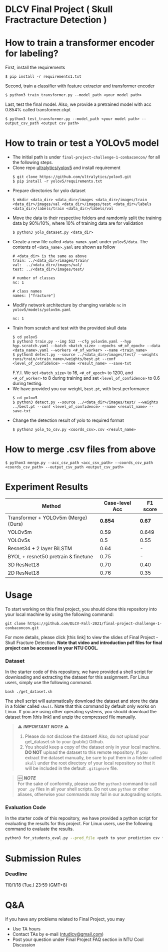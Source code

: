 # DLCV Final Project ( Skull Fractracture Detection )

# How to train a transformer encoder for labeling?
First, install the requirements

    $ pip install -r requirements1.txt
Second, train a classifier with feature extractor and transformer encoder

    $ python3 train_transformer.py --model_path <your model path>
Last, test the final model.
Also, we provide a pretrained model with acc 0.854% called transformer.ckpt

    $ python3 test_transformer.py --model_path <your model path> --output_csv_path <output csv path>

# How to train or test a YOLOv5 model
- The initial path is under `final-project-challenge-1-conbaconcon/` for all the following steps.
- Clone repo [ultralytics/yolov5](https://github.com/ultralytics/yolov5) and install requirement
    ```
    $ git clone https://github.com/ultralytics/yolov5.git
    $ pip install -r yolov5/requirements.txt
    ```
- Prepare directories for yolo dataset
    ```
    $ mkdir <data_dir> <data_dir>/images <data_dir>/images/train <data_dir>/images/val <data_dir>/images/test <data_dir>/labels <data_dir>/labels/train <data_dir>/labels/val
    ```
- Move the data to their respective folders and ramdomly split the training data by 90%/10%, where 10% of training data are for validation
    ```
    $ python3 yolo_dataset.py <data_dir>
    ```
- Create a new file called `<data_name>.yaml` under `yolov5/data`. The contents of `<data_name>.yaml` are shown as follow
    ```
    # <data_dir> is the same as above
    train: ../<data_dir>/images/train/ 
    val:  ../<data_dir>/images/val/
    test: ../<data_dir>/images/test/

    # number of classes
    nc: 1

    # class names
    names: ["fracture"]
    ```
- Modify network architecture by changing variable `nc` in `yolov5/models/yolov5m.yaml`
    ```
    nc: 1
    ```
- Train from scratch and test with the provided skull data
    ```
    $ cd yolov5
    $ python3 train.py --img 512 --cfg yolov5m.yaml --hyp hyp.scratch.yaml --batch <batch_size> --epochs <#_of_epoch> --data <data_name>.yaml --workers <#_of_worker> --name <train_name>
    $ python3 detect.py --source ../<data_dir>/images/test/ --weights runs/train/<train_name>/weights/best.pt --conf <level_of_confidence> --name <result_name> --save-txt

    ```
    F.Y.I. We set `<batch_size>` to 16, `<#_of_epoch>` to 1200, and `<#_of_worker>` to 8 during training and set `<level_of_confidence>` to 0.6 during testing.
- We have provided you our weight, `best.pt`, with best performance
    ```
    $ cd yolov5
    $ python3 detect.py --source ../<data_dir>/images/test/ --weights ../best.pt --conf <level_of_confidence> --name <result_name> --save-txt
    ```
- Change the detection result of yolo to required format
    ```
    $ python3 yolo_to_csv.py <coords_csv>.csv <result_name>
    ```

# How to merge .csv files from above
    $ python3 merge.py --acc_csv_path <acc_csv_path> --coords_csv_path <coords_csv_path> --output_csv_path <output_csv_path>

# Experiment Results
|  Method | Case-level Acc | F1 score |
| -------- | -------- | -------- |
| Transformer + YOLOv5m (Merge) (Ours) | **0.854** | **0.67** |
| YOLOv5m | 0.59 | 0.649 |
| YOLOv5s | 0.5 | 0.55 |
| Resnet34 + 2 layer BiLSTM | 0.64 | - |
|BYOL + resnet50 pretrain & finetune|0.75| - |
|3D ResNet18 | 0.70 | 0.40 |
|2D ResNet18 | 0.76 | 0.35 |


# Usage
To start working on this final project, you should clone this repository into your local machine by using the following command:

    git clone https://github.com/DLCV-Fall-2021/final-project-challenge-1-conbaconcon.git


For more details, please click [this link] to view the slides of Final Project - Skull Fracture Detection. **Note that video and introduction pdf files for final project can be accessed in your NTU COOL.**

### Dataset
In the starter code of this repository, we have provided a shell script for downloading and extracting the dataset for this assignment. For Linux users, simply use the following command.

    bash ./get_dataset.sh
The shell script will automatically download the dataset and store the data in a folder called `skull`. Note that this command by default only works on Linux. If you are using other operating systems, you should download the dataset from [this link] and unzip the compressed file manually.

> ⚠️ ***IMPORTANT NOTE*** ⚠️  
> 1. Please do not disclose the dataset! Also, do not upload your get_dataset.sh to your (public) Github.
> 2. You should keep a copy of the dataset only in your local machine. **DO NOT** upload the dataset to this remote repository. If you extract the dataset manually, be sure to put them in a folder called `skull` under the root directory of your local repository so that it will be included in the default `.gitignore` file.

> 🆕 ***NOTE***  
> For the sake of conformity, please use the `python3` command to call your `.py` files in all your shell scripts. Do not use `python` or other aliases, otherwise your commands may fail in our autograding scripts.

### Evaluation Code
In the starter code of this repository, we have provided a python script for evaluating the results for this project. For Linux users, use the following command to evaluate the results.
```bash
python3 for_students_eval.py --pred_file <path to your prediction csv file> --gt_file <path to the ground-truth csv file>
```

# Submission Rules
### Deadline
110/1/18 (Tue.) 23:59 (GMT+8)
    
# Q&A
If you have any problems related to Final Project, you may
- Use TA hours
- Contact TAs by e-mail ([ntudlcv@gmail.com](mailto:ntudlcv@gmail.com))
- Post your question under Final Project FAQ section in NTU Cool Discussion
